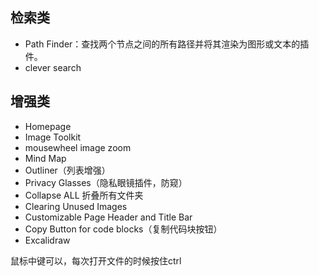 ## 检索类
- Path Finder：查找两个节点之间的所有路径并将其渲染为图形或文本的插件。
- clever search
## 增强类
- Homepage
- Image Toolkit
- mousewheel image zoom
- Mind Map
- Outliner（列表增强）
- Privacy Glasses（隐私眼镜插件，防窥）
- Collapse ALL 折叠所有文件夹
- Clearing Unused Images
- Customizable Page Header and Title Bar
- Copy Button for code blocks（复制代码块按钮）
- Excalidraw

鼠标中键可以，每次打开文件的时候按住ctrl